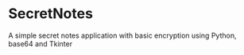 # SecretNotes
A simple secret notes application with basic encryption using Python, base64 and Tkinter
